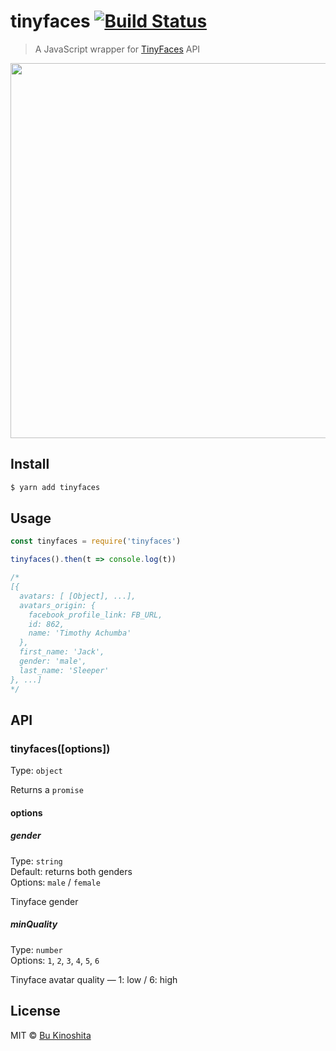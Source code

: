 # tinyfaces [![Build Status](https://travis-ci.org/bukinoshita/tinyfaces.svg?branch=master)](https://travis-ci.org/bukinoshita/tinyfaces)

> A JavaScript wrapper for [TinyFaces](https://github.com/maximedegreve/TinyFaces) API

<img src="https://tinyfac.es/images/front.png" width="600"/>

## Install

```bash
$ yarn add tinyfaces
```


## Usage

```js
const tinyfaces = require('tinyfaces')

tinyfaces().then(t => console.log(t))

/*
[{
  avatars: [ [Object], ...],
  avatars_origin: {
    facebook_profile_link: FB_URL,
    id: 862,
    name: 'Timothy Achumba'
  },
  first_name: 'Jack',
  gender: 'male',
  last_name: 'Sleeper'
}, ...]
*/
```


## API

### tinyfaces([options])

Type: `object`

Returns a `promise`

#### options

##### gender

Type: `string`<br/>
Default: returns both genders<br/>
Options: `male` / `female`

Tinyface gender

##### minQuality

Type: `number`<br/>
Options: `1`, `2`, `3`, `4`, `5`, `6`

Tinyface avatar quality — 1: low / 6: high


## License

MIT © [Bu Kinoshita](https://bukinoshita.io)
